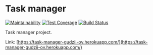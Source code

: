# Task manager

[![Maintainability](https://api.codeclimate.com/v1/badges/818aa8925c0b1537f399/maintainability)](https://codeclimate.com/github/gudzii-ov/project-lvl4-s445/maintainability)
[![Test Coverage](https://api.codeclimate.com/v1/badges/818aa8925c0b1537f399/test_coverage)](https://codeclimate.com/github/gudzii-ov/project-lvl4-s445/test_coverage)
[![Build Status](https://travis-ci.org/gudzii-ov/project-lvl4-s445.svg?branch=master)](https://travis-ci.org/gudzii-ov/project-lvl4-s445)

Task manager project.

Link: [https://task-manager-gudzii-ov.herokuapp.com/](https://task-manager-gudzii-ov.herokuapp.com/)
